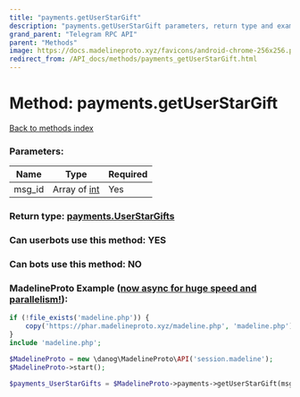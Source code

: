 ```yaml
---
title: "payments.getUserStarGift"
description: "payments.getUserStarGift parameters, return type and example"
grand_parent: "Telegram RPC API"
parent: "Methods"
image: https://docs.madelineproto.xyz/favicons/android-chrome-256x256.png
redirect_from: /API_docs/methods/payments_getUserStarGift.html
---
```

# Method: payments.getUserStarGift
[Back to methods index](index.html)



### Parameters:

| Name     |    Type       | Required |
|----------|---------------|----------|
|msg\_id|Array of [int](/API_docs/types/int.html) | Yes|


### Return type: [payments.UserStarGifts](/API_docs/types/payments.UserStarGifts.html)

### Can userbots use this method: **YES**

### Can bots use this method: **NO**


### MadelineProto Example ([now async for huge speed and parallelism!](https://docs.madelineproto.xyz/docs/ASYNC.html)):


```php
if (!file_exists('madeline.php')) {
    copy('https://phar.madelineproto.xyz/madeline.php', 'madeline.php');
}
include 'madeline.php';

$MadelineProto = new \danog\MadelineProto\API('session.madeline');
$MadelineProto->start();

$payments_UserStarGifts = $MadelineProto->payments->getUserStarGift(msg_id: [$int, $int], );
```

